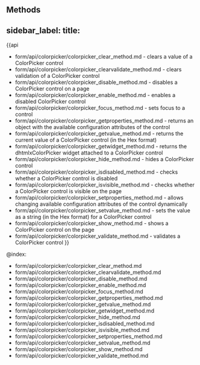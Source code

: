 Methods
---
sidebar_label: 
title: 
---          

{{api
- form/api/colorpicker/colorpicker_clear_method.md - clears a value of a ColorPicker control
- form/api/colorpicker/colorpicker_clearvalidate_method.md - clears validation of a ColorPicker control
- form/api/colorpicker/colorpicker_disable_method.md - disables a ColorPicker control on a page
- form/api/colorpicker/colorpicker_enable_method.md - enables a disabled ColorPicker control
- form/api/colorpicker/colorpicker_focus_method.md - sets focus to a control
- form/api/colorpicker/colorpicker_getproperties_method.md - returns an object with the available configuration attributes of the control
- form/api/colorpicker/colorpicker_getvalue_method.md - returns the current value of a ColorPicker control (in the Hex format)
- form/api/colorpicker/colorpicker_getwidget_method.md - returns the dhtmlxColorPicker widget attached to a ColorPicker control
- form/api/colorpicker/colorpicker_hide_method.md - hides a ColorPicker control
- form/api/colorpicker/colorpicker_isdisabled_method.md - checks whether a ColorPicker control is disabled
- form/api/colorpicker/colorpicker_isvisible_method.md - checks whether a ColorPicker control is visible on the page
- form/api/colorpicker/colorpicker_setproperties_method.md - allows changing available configuration attributes of the control dynamically
- form/api/colorpicker/colorpicker_setvalue_method.md - sets the value as a string (in the Hex format) for a ColorPicker control
- form/api/colorpicker/colorpicker_show_method.md - shows a ColorPicker control on the page
- form/api/colorpicker/colorpicker_validate_method.md - validates a ColorPicker control
}}
    
@index:
- form/api/colorpicker/colorpicker_clear_method.md
- form/api/colorpicker/colorpicker_clearvalidate_method.md
- form/api/colorpicker/colorpicker_disable_method.md
- form/api/colorpicker/colorpicker_enable_method.md
- form/api/colorpicker/colorpicker_focus_method.md
- form/api/colorpicker/colorpicker_getproperties_method.md
- form/api/colorpicker/colorpicker_getvalue_method.md
- form/api/colorpicker/colorpicker_getwidget_method.md
- form/api/colorpicker/colorpicker_hide_method.md
- form/api/colorpicker/colorpicker_isdisabled_method.md
- form/api/colorpicker/colorpicker_isvisible_method.md
- form/api/colorpicker/colorpicker_setproperties_method.md
- form/api/colorpicker/colorpicker_setvalue_method.md
- form/api/colorpicker/colorpicker_show_method.md
- form/api/colorpicker/colorpicker_validate_method.md


